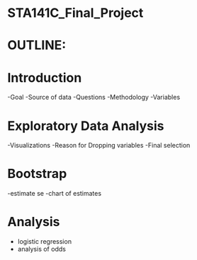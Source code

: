 # STA141C_Final_Project

# OUTLINE:

# Introduction 
-Goal 
-Source of data
-Questions 
-Methodology
-Variables 

# Exploratory Data Analysis
-Visualizations 
-Reason for Dropping variables 
-Final selection 

# Bootstrap 
-estimate se
-chart of estimates

# Analysis
- logistic regression
- analysis of odds
